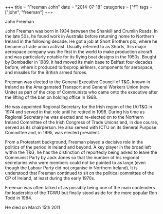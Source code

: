 +++
title = "Freeman John"
date = "2014-07-18"
categories = ["f"]
tags = ["john", "freeman"]
+++

John Freeman

John Freeman was born in 1934 between the Shankill and Crumlin Roads. In the late 50s, he found work in Australia before returning home to Northern Ireland in the following decade. He got a job at Short Brothers plc, where he became a trade union activist. Usually referred to as Shorts, this major aerospace company was the first in the world to make production aircraft and was particularly notable for its flying boat designs in the 1950s. Bought by Bombadier in 1989, it had moved its main base to Belfast four decades before, where it produced turboprop airliners, components for aerospace, and missiles for the British armed forces.

Freeman was elected to the General Executive Council of T&G, known in Ireland as the Amalgamated Transport and General Workers Union (now Unite) as part of the crop of Communists who came onto the executive after the lifting of the ban on holding office in 1968.

He was appointed Regional Secretary for the Irish region of the (A)T&G in 1974 and served in that role until he retired in 1998. During his time as Regional Secretary he was elected and re-elected on to the Northern Ireland Committee of the Irish Congress of Trade Unions and, in due course, served as its chairperson. He also served with ICTU on its General Purpose Committee and, in 1995, was elected president.

From a Protestant background, Freeman played a decisive role in the politics of the period in Ireland and beyond. A key player in the broad left within the T&G, he has the distinction of reportedly being asked to leave the Communist Party by Jack Jones so that the number of his regional secretaries who were members could not be pointed to as large (even though the Labour Party did not organise in Northern Ireland). It is understood that Freeman continued to sit on the political committee of the CP of Ireland, at least during the early 1970s.

Freeman was often talked of as possibly being one of the main contenders for leadership of the TGWU but finally stood aside for the more popular Ron Todd in 1984.

He died on March 15th 2011
